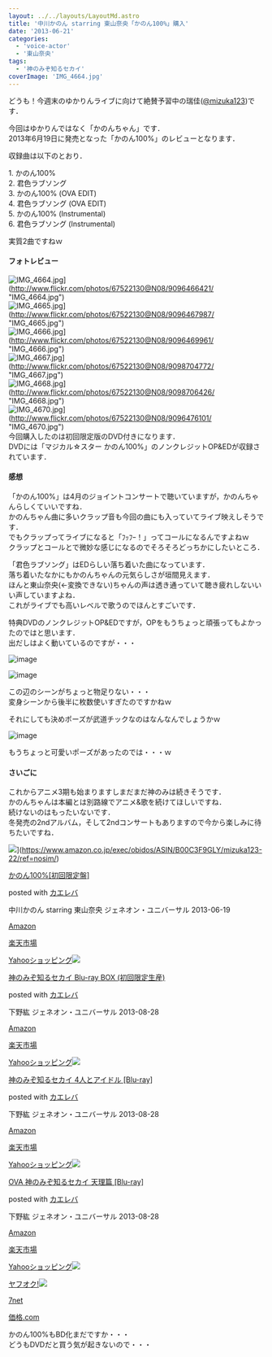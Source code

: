 ```yaml
---
layout: ../../layouts/LayoutMd.astro
title: '中川かのん starring 東山奈央「かのん100%」購入'
date: '2013-06-21'
categories:
  - 'voice-actor'
  - '東山奈央'
tags:
  - '神のみぞ知るセカイ'
coverImage: 'IMG_4664.jpg'
---
```


どうも！今週末のゆかりんライブに向けて絶賛予習中の瑞佳([@mizuka123](https://twitter.com/mizuka123))です．

今回はゆかりんではなく「かのんちゃん」です．  
2013年6月19日に発売となった「かのん100%」のレビューとなります．

収録曲は以下のとおり．

1\. かのん100%  
2\. 君色ラブソング  
3\. かのん100% (OVA EDIT)  
4\. 君色ラブソング (OVA EDIT)  
5\. かのん100% (Instrumental)  
6\. 君色ラブソング (Instrumental)

実質2曲ですねｗ

#### フォトレビュー

![IMG_4664.jpg](/archive/images/9096466421_fec4ba7d2a_b.jpg)](http://www.flickr.com/photos/67522130@N08/9096466421/ "IMG_4664.jpg")  
![IMG_4665.jpg](/archive/images/9096467987_715e181669_b.jpg)](http://www.flickr.com/photos/67522130@N08/9096467987/ "IMG_4665.jpg")  
![IMG_4666.jpg](/archive/images/9096469961_fdb2fe05f1_b.jpg)](http://www.flickr.com/photos/67522130@N08/9096469961/ "IMG_4666.jpg")  
![IMG_4667.jpg](/archive/images/9098704772_7d5a5d8047_b.jpg)](http://www.flickr.com/photos/67522130@N08/9098704772/ "IMG_4667.jpg")  
![IMG_4668.jpg](/archive/images/9098706426_df1b9b9eca_b.jpg)](http://www.flickr.com/photos/67522130@N08/9098706426/ "IMG_4668.jpg")  
![IMG_4670.jpg](/archive/images/9096476101_2a5790ac8b_b.jpg)](http://www.flickr.com/photos/67522130@N08/9096476101/ "IMG_4670.jpg")  
今回購入したのは初回限定版のDVD付きになります．  
DVDには「マジカル☆スター かのん100%」のノンクレジットOP&EDが収録されています．

#### 感想

「かのん100%」は4月のジョイントコンサートで聴いていますが，かのんちゃんらしくていいですね．  
かのんちゃん曲に多いクラップ音も今回の曲にも入っていてライブ映えしそうです．  
でもクラップってライブになると「ﾌｯﾌｰ！」ってコールになるんですよねｗ  
クラップとコールとで微妙な感じになるのでそろそろどっちかにしたいところ．

「君色ラブソング」はEDらしい落ち着いた曲になっています．  
落ち着いたなかにもかのんちゃんの元気らしさが垣間見えます．  
ほんと東山奈央(←変換できない)ちゃんの声は透き通っていて聴き疲れしないいい声していますよね．  
これがライブでも高いレベルで歌うのでほんとすごいです．

特典DVDのノンクレジットOP&EDですが，OPをもうちょっと頑張ってもよかったのではと思います．  
出だしはよく動いているのですが・・・

![image](/archive/images/image_thumb.png 'image')

![image](/archive/images/image_thumb1.png 'image')

この辺のシーンがちょっと物足りない・・・  
変身シーンから後半に枚数使いすぎたのですかねｗ

それにしても決めポーズが武道チックなのはなんなんでしょうかｗ

![image](/archive/images/image_thumb2.png 'image')

もうちょっと可愛いポーズがあったのでは・・・ｗ

#### さいごに

これからアニメ3期も始まりますしまだまだ神のみは続きそうです．  
かのんちゃんは本編とは別路線でアニメ&歌を続けてほしいですね．  
続けないのはもったいないです．  
冬発売の2ndアルバム，そして2ndコンサートもありますので今から楽しみに待ちたいですね．

![](/archive/images/51HXh3TevQL._SL160_.jpg)](https://www.amazon.co.jp/exec/obidos/ASIN/B00C3F9GLY/mizuka123-22/ref=nosim/)

[かのん100%\[初回限定盤\]](https://www.amazon.co.jp/exec/obidos/ASIN/B00C3F9GLY/mizuka123-22/ref=nosim/)

posted with [カエレバ](http://kaereba.com)

中川かのん starring 東山奈央 ジェネオン・ユニバーサル 2013-06-19

[Amazon](http://www.amazon.co.jp/gp/search?keywords=%82%A9%82%CC%82%F1%20%8F%89%89%F1%8C%C0%92%E8%94%D5&__mk_ja_JP=%83J%83%5E%83J%83i&tag=mizuka123-22 'アマゾン')

[楽天市場](http://hb.afl.rakuten.co.jp/hgc/032b53ee.4b34c5ee.0f4a541e.f440145e/?pc=http%3A%2F%2Fsearch.rakuten.co.jp%2Fsearch%2Fmall%2F%25E3%2581%258B%25E3%2581%25AE%25E3%2582%2593%2520%25E5%2588%259D%25E5%259B%259E%25E9%2599%2590%25E5%25AE%259A%25E7%259B%25A4%2F-%2Ff.1-p.1-s.1-sf.0-st.A-v.2%3Fx%3D0%26scid%3Daf_ich_link_urltxt%26m%3Dhttp%3A%2F%2Fm.rakuten.co.jp%2F '楽天市場')

[Yahooショッピング![](/archive/images/51tj8g7EpWL._SL160_.jpg)](//ck.jp.ap.valuecommerce.com/servlet/referral?sid=3066752&pid=881990642&vc_url=http%3A%2F%2Fshopping.search.yahoo.co.jp%2Fsearch%3FuIv%3Don%26ei%3DUTF-8%26tab_ex%3Dcommerce%26slider%3D0%26va%3D%25E3%2581%258B%25E3%2581%25AE%25E3%2582%2593%2520%25E5%2588%259D%25E5%259B%259E%25E9%2599%2590%25E5%25AE%259A%25E7%259B%25A4 'Yahooショッピング')

[神のみぞ知るセカイ Blu-ray BOX (初回限定生産)](https://www.amazon.co.jp/exec/obidos/ASIN/B00CEW5NPY/mizuka123-22/ref=nosim/)

posted with [カエレバ](http://kaereba.com)

下野紘 ジェネオン・ユニバーサル 2013-08-28

[Amazon](http://www.amazon.co.jp/gp/search?keywords=Blu-ray%20BOX&__mk_ja_JP=%83J%83%5E%83J%83i&tag=mizuka123-22 'アマゾン')

[楽天市場](http://hb.afl.rakuten.co.jp/hgc/032b53ee.4b34c5ee.0f4a541e.f440145e/?pc=http%3A%2F%2Fsearch.rakuten.co.jp%2Fsearch%2Fmall%2FBlu-ray%2520BOX%2F-%2Ff.1-p.1-s.1-sf.0-st.A-v.2%3Fx%3D0%26scid%3Daf_ich_link_urltxt%26m%3Dhttp%3A%2F%2Fm.rakuten.co.jp%2F '楽天市場')

[Yahooショッピング![](/archive/images/51yozGUkELL._SL160_.jpg)](//ck.jp.ap.valuecommerce.com/servlet/referral?sid=3066752&pid=881990642&vc_url=http%3A%2F%2Fshopping.search.yahoo.co.jp%2Fsearch%3FuIv%3Don%26ei%3DUTF-8%26tab_ex%3Dcommerce%26slider%3D0%26va%3DBlu-ray%2520BOX 'Yahooショッピング')

[神のみぞ知るセカイ 4人とアイドル \[Blu-ray\]](https://www.amazon.co.jp/exec/obidos/ASIN/B00CEW5NNG/mizuka123-22/ref=nosim/)

posted with [カエレバ](http://kaereba.com)

下野紘 ジェネオン・ユニバーサル 2013-08-28

[Amazon](http://www.amazon.co.jp/gp/search?keywords=%82%DD%82%BC%92m%82%E9%83Z%83J%83C&__mk_ja_JP=%83J%83%5E%83J%83i&tag=mizuka123-22 'アマゾン')

[楽天市場](http://hb.afl.rakuten.co.jp/hgc/032b53ee.4b34c5ee.0f4a541e.f440145e/?pc=http%3A%2F%2Fsearch.rakuten.co.jp%2Fsearch%2Fmall%2F%25E3%2581%25BF%25E3%2581%259E%25E7%259F%25A5%25E3%2582%258B%25E3%2582%25BB%25E3%2582%25AB%25E3%2582%25A4%2F-%2Ff.1-p.1-s.1-sf.0-st.A-v.2%3Fx%3D0%26scid%3Daf_ich_link_urltxt%26m%3Dhttp%3A%2F%2Fm.rakuten.co.jp%2F '楽天市場')

[Yahooショッピング![](/archive/images/51coRX0wSiL._SL160_.jpg)](//ck.jp.ap.valuecommerce.com/servlet/referral?sid=3066752&pid=881990642&vc_url=http%3A%2F%2Fshopping.search.yahoo.co.jp%2Fsearch%3FuIv%3Don%26ei%3DUTF-8%26tab_ex%3Dcommerce%26slider%3D0%26va%3D%25E3%2581%25BF%25E3%2581%259E%25E7%259F%25A5%25E3%2582%258B%25E3%2582%25BB%25E3%2582%25AB%25E3%2582%25A4 'Yahooショッピング')

[OVA 神のみぞ知るセカイ 天理篇 \[Blu-ray\]](https://www.amazon.co.jp/exec/obidos/ASIN/B00CEW5MNC/mizuka123-22/ref=nosim/)

posted with [カエレバ](http://kaereba.com)

下野紘 ジェネオン・ユニバーサル 2013-08-28

[Amazon](http://www.amazon.co.jp/gp/search?keywords=%82%DD%82%BC%92m%82%E9%83Z%83J%83C%20%93V%97%9D%95%D1&__mk_ja_JP=%83J%83%5E%83J%83i&tag=mizuka123-22 'アマゾン')

[楽天市場](http://hb.afl.rakuten.co.jp/hgc/032b53ee.4b34c5ee.0f4a541e.f440145e/?pc=http%3A%2F%2Fsearch.rakuten.co.jp%2Fsearch%2Fmall%2F%25E3%2581%25BF%25E3%2581%259E%25E7%259F%25A5%25E3%2582%258B%25E3%2582%25BB%25E3%2582%25AB%25E3%2582%25A4%2520%25E5%25A4%25A9%25E7%2590%2586%25E7%25AF%2587%2F-%2Ff.1-p.1-s.1-sf.0-st.A-v.2%3Fx%3D0%26scid%3Daf_ich_link_urltxt%26m%3Dhttp%3A%2F%2Fm.rakuten.co.jp%2F '楽天市場')

[Yahooショッピング![](//ad.jp.ap.valuecommerce.com/servlet/gifbanner?sid=3066752&pid=881990642)](//ck.jp.ap.valuecommerce.com/servlet/referral?sid=3066752&pid=881990642&vc_url=http%3A%2F%2Fshopping.search.yahoo.co.jp%2Fsearch%3FuIv%3Don%26ei%3DUTF-8%26tab_ex%3Dcommerce%26slider%3D0%26va%3D%25E3%2581%25BF%25E3%2581%259E%25E7%259F%25A5%25E3%2582%258B%25E3%2582%25BB%25E3%2582%25AB%25E3%2582%25A4%2520%25E5%25A4%25A9%25E7%2590%2586%25E7%25AF%2587 'Yahooショッピング')

[ヤフオク!![](//ad.jp.ap.valuecommerce.com/servlet/gifbanner?sid=3066752&pid=881990645)](//ck.jp.ap.valuecommerce.com/servlet/referral?sid=3066752&pid=881990645&vc_url=http%3A%2F%2Fauctions.search.yahoo.co.jp%2Fsearch%3Fvo%3D%26ve%3D%26auccat%3D0%26aucminprice%3D%26aucmaxprice%3D%26aucmin_bidorbuy_price%3D%26aucmax_bidorbuy_price%3D%26loc_cd%3D0%26abatch%3D0%26istatus%3D0%26filtered%3D1%26ei%3DUTF-8%26tab_ex%3Dcommerce%26va%3D%25E3%2581%25BF%25E3%2581%259E%25E7%259F%25A5%25E3%2582%258B%25E3%2582%25BB%25E3%2582%25AB%25E3%2582%25A4%2520%25E5%25A4%25A9%25E7%2590%2586%25E7%25AF%2587 'ヤフオク!')

[7net](//ck.jp.ap.valuecommerce.com/servlet/referral?sid=3066752&pid=881990643&vc_url=http%3A%2F%2Fwww.7netshopping.jp%2Fall%2Fsearch_result%2F-%2Fbprice%2Foff%2Fsort%2F0%2Fkword_in%2F%25E3%2581%25BF%25E3%2581%259E%25E7%259F%25A5%25E3%2582%258B%25E3%2582%25BB%25E3%2582%25AB%25E3%2582%25A4%2520%25E5%25A4%25A9%25E7%2590%2586%25E7%25AF%2587%2FallGoods%2Fon%2Fsubmit.x%2F30%2Fdisp_result%2F1%2Fsubmit.y%2F9%2Fprvlg%2Foff%2Fnobuy%2Fon%2FsetProduct%2Foff%2Foop%2Fon%2Fctgy%2Fall%2FfromKeywordSearch%2Ftrue 'セブンネットショッピング')

[価格.com](http://kakaku.com/search_results/%82%DD%82%BC%92m%82%E9%83Z%83J%83C%20%93V%97%9D%95%D1/ 'kakakucom')

かのん100%もBD化まだですか・・・  
どうもDVDだと買う気が起きないので・・・
